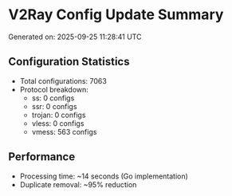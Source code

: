 # V2Ray Config Update Summary
Generated on: 2025-09-25 11:28:41 UTC

## Configuration Statistics
- Total configurations: 7063
- Protocol breakdown:
  - ss: 0 configs
  - ssr: 0 configs
  - trojan: 0 configs
  - vless: 0 configs
  - vmess: 563 configs

## Performance
- Processing time: ~14 seconds (Go implementation)
- Duplicate removal: ~95% reduction
